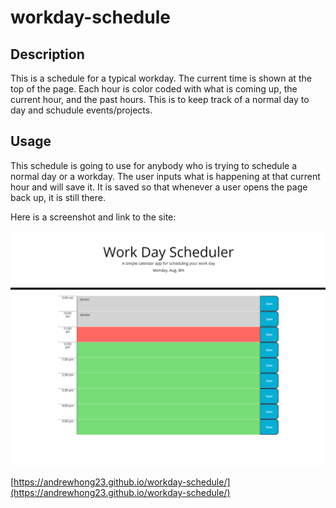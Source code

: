# workday-schedule

## Description


This is a schedule for a typical workday.  The current time is shown at the top of the page. Each hour is color coded with what is coming up, the current hour, and the past hours. This is to keep track of a normal day to day and schudule events/projects. 


## Usage

This schedule is going to use for anybody who is trying to schedule a normal day or a workday.  The user inputs what is happening at that current hour and will save it.  It is saved so that whenever a user opens the page back up, it is still there.  

Here is a screenshot and link to the site: 

![alt screenshot of website](./images/Screenshot%202022-08-08%20173019.png)

[https://andrewhong23.github.io/workday-schedule/](https://andrewhong23.github.io/workday-schedule/)